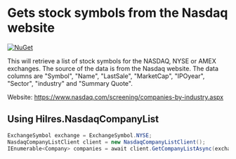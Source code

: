 # Gets stock symbols from the Nasdaq website

[![NuGet](https://img.shields.io/badge/NuGet-0.1.0-blue.svg)](https://www.myget.org/feed/hilres/package/nuget/Hilres.NasdaqCompanyList)

This will retrieve a list of stock symbols for the NASDAQ, NYSE or AMEX exchanges.  The source of the data is from the Nasdaq website.  The data columns are "Symbol", "Name", "LastSale", "MarketCap", "IPOyear", "Sector", "industry" and "Summary Quote".

Website: https://www.nasdaq.com/screening/companies-by-industry.aspx

## Using Hilres.NasdaqCompanyList

```csharp
ExchangeSymbol exchange = ExchangeSymbol.NYSE;
NasdaqCompanyListClient client = new NasdaqCompanyListClient();
IEnumerable<Company> companies = await client.GetCompanyListAsync(exchange);
```
